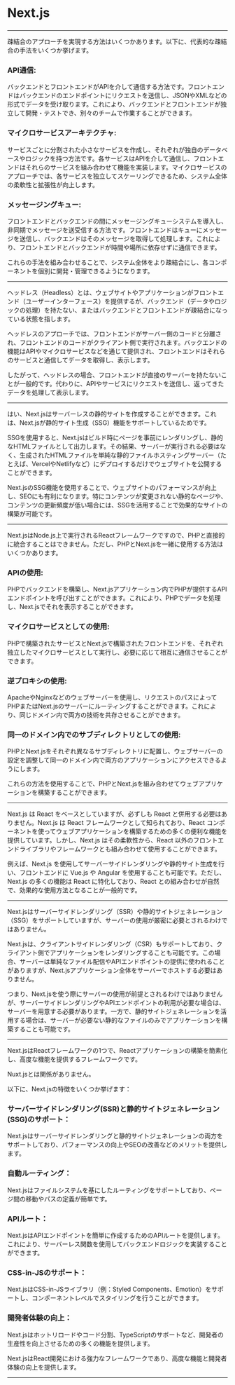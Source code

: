 ### 
# Next.js
### 

---

疎結合のアプローチを実現する方法はいくつかあります。以下に、代表的な疎結合の手法をいくつか挙げます。

### API通信: 
バックエンドとフロントエンドがAPIを介して通信する方法です。フロントエンドはバックエンドのエンドポイントにリクエストを送信し、JSONやXMLなどの形式でデータを受け取ります。これにより、バックエンドとフロントエンドが独立して開発・テストでき、別々のチームで作業することができます。

### マイクロサービスアーキテクチャ: 
サービスごとに分割された小さなサービスを作成し、それぞれが独自のデータベースやロジックを持つ方法です。各サービスはAPIを介して通信し、フロントエンドはそれらのサービスを組み合わせて機能を実装します。マイクロサービスのアプローチでは、各サービスを独立してスケーリングできるため、システム全体の柔軟性と拡張性が向上します。

### メッセージングキュー: 
フロントエンドとバックエンドの間にメッセージングキューシステムを導入し、非同期でメッセージを送受信する方法です。フロントエンドはキューにメッセージを送信し、バックエンドはそのメッセージを取得して処理します。これにより、フロントエンドとバックエンドが時間や場所に依存せずに通信できます。

これらの手法を組み合わせることで、システム全体をより疎結合にし、各コンポーネントを個別に開発・管理できるようになります。

---

ヘッドレス（Headless）とは、ウェブサイトやアプリケーションがフロントエンド（ユーザーインターフェース）を提供するが、バックエンド（データやロジックの処理）を持たない、またはバックエンドとフロントエンドが疎結合になっている状態を指します。

ヘッドレスのアプローチでは、フロントエンドがサーバー側のコードと分離され、フロントエンドのコードがクライアント側で実行されます。バックエンドの機能はAPIやマイクロサービスなどを通じて提供され、フロントエンドはそれらのサービスと通信してデータを取得し、表示します。

したがって、ヘッドレスの場合、フロントエンドが直接のサーバーを持たないことが一般的です。代わりに、APIやサービスにリクエストを送信し、返ってきたデータを処理して表示します。

---

はい、Next.jsはサーバーレスの静的サイトを作成することができます。これは、Next.jsが静的サイト生成（SSG）機能をサポートしているためです。

SSGを使用すると、Next.jsはビルド時にページを事前にレンダリングし、静的なHTMLファイルとして出力します。その結果、サーバーが実行される必要はなく、生成されたHTMLファイルを単純な静的ファイルホスティングサーバー（たとえば、VercelやNetlifyなど）にデプロイするだけでウェブサイトを公開することができます。

Next.jsのSSG機能を使用することで、ウェブサイトのパフォーマンスが向上し、SEOにも有利になります。特にコンテンツが変更されない静的なページや、コンテンツの更新頻度が低い場合には、SSGを活用することで効果的なサイトの構築が可能です。

---

Next.jsはNode.js上で実行されるReactフレームワークですので、PHPと直接的に統合することはできません。ただし、PHPとNext.jsを一緒に使用する方法はいくつかあります。

### APIの使用: 
PHPでバックエンドを構築し、Next.jsアプリケーション内でPHPが提供するAPIエンドポイントを呼び出すことができます。これにより、PHPでデータを処理し、Next.jsでそれを表示することができます。

### マイクロサービスとしての使用: 
PHPで構築されたサービスとNext.jsで構築されたフロントエンドを、それぞれ独立したマイクロサービスとして実行し、必要に応じて相互に通信させることができます。

### 逆プロキシの使用: 
ApacheやNginxなどのウェブサーバーを使用し、リクエストのパスによってPHPまたはNext.jsのサーバーにルーティングすることができます。これにより、同じドメイン内で両方の技術を共存させることができます。

### 同一のドメイン内でのサブディレクトリとしての使用: 
PHPとNext.jsをそれぞれ異なるサブディレクトリに配置し、ウェブサーバーの設定を調整して同一のドメイン内で両方のアプリケーションにアクセスできるようにします。

これらの方法を使用することで、PHPとNext.jsを組み合わせてウェブアプリケーションを構築することができます。

---

Next.js は React をベースとしていますが、必ずしも React と併用する必要はありません。Next.js は React フレームワークとして知られており、React コンポーネントを使ってウェブアプリケーションを構築するための多くの便利な機能を提供しています。しかし、Next.js はその柔軟性から、React 以外のフロントエンドライブラリやフレームワークとも組み合わせて使用することができます。

例えば、Next.js を使用してサーバーサイドレンダリングや静的サイト生成を行い、フロントエンドに Vue.js や Angular を使用することも可能です。ただし、Next.js の多くの機能は React に特化しており、React との組み合わせが自然で、効果的な使用方法となることが一般的です。

---

Next.jsはサーバーサイドレンダリング（SSR）や静的サイトジェネレーション（SSG）をサポートしていますが、サーバーの使用が厳密に必要とされるわけではありません。

Next.jsは、クライアントサイドレンダリング（CSR）もサポートしており、クライアント側でアプリケーションをレンダリングすることも可能です。この場合、サーバーは単純なファイル配信やAPIエンドポイントの提供に使われることがありますが、Next.jsアプリケーション全体をサーバーでホストする必要はありません。

つまり、Next.jsを使う際にサーバーの使用が前提とされるわけではありませんが、サーバーサイドレンダリングやAPIエンドポイントの利用が必要な場合は、サーバーを用意する必要があります。一方で、静的サイトジェネレーションを活用する場合は、サーバーが必要ない静的なファイルのみでアプリケーションを構築することも可能です。

---


Next.jsはReactフレームワークの1つで、Reactアプリケーションの構築を簡素化し、高度な機能を提供するフレームワークです。

Nuxt.jsとは関係がありません。

以下に、Next.jsの特徴をいくつか挙げます：

### サーバーサイドレンダリング(SSR)と静的サイトジェネレーション(SSG)のサポート： 
Next.jsはサーバーサイドレンダリングと静的サイトジェネレーションの両方をサポートしており、パフォーマンスの向上やSEOの改善などのメリットを提供します。
### 自動ルーティング： 
Next.jsはファイルシステムを基にしたルーティングをサポートしており、ページ間の移動やパスの定義が簡単です。
### APIルート： 
Next.jsはAPIエンドポイントを簡単に作成するためのAPIルートを提供します。これにより、サーバーレス関数を使用してバックエンドロジックを実装することができます。
### CSS-in-JSのサポート： 
Next.jsはCSS-in-JSライブラリ（例：Styled Components、Emotion）をサポートし、コンポーネントレベルでスタイリングを行うことができます。
### 開発者体験の向上： 
Next.jsはホットリロードやコード分割、TypeScriptのサポートなど、開発者の生産性を向上させるための多くの機能を提供します。

Next.jsはReact開発における強力なフレームワークであり、高度な機能と開発者体験の向上を提供します。

---
